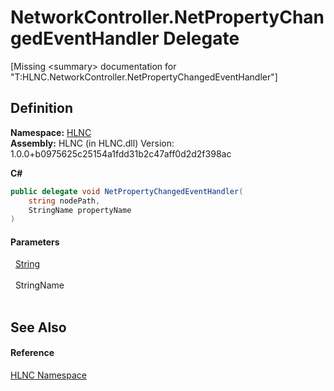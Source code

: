 # NetworkController.NetPropertyChangedEventHandler Delegate


\[Missing &lt;summary&gt; documentation for "T:HLNC.NetworkController.NetPropertyChangedEventHandler"\]



## Definition
**Namespace:** <a href="N_HLNC">HLNC</a>  
**Assembly:** HLNC (in HLNC.dll) Version: 1.0.0+b0975625c25154a1fdd31b2c47aff0d2d2f398ac

**C#**
``` C#
public delegate void NetPropertyChangedEventHandler(
	string nodePath,
	StringName propertyName
)
```



#### Parameters
<dl><dt>  <a href="https://learn.microsoft.com/dotnet/api/system.string" target="_blank" rel="noopener noreferrer">String</a></dt><dd> </dd><dt>  StringName</dt><dd> </dd></dl>

## See Also


#### Reference
<a href="N_HLNC">HLNC Namespace</a>  
